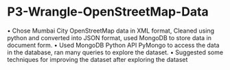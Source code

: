 # P3-Wrangle-OpenStreetMap-Data

•	Chose Mumbai City OpenStreetMap data in XML format, Cleaned using python and converted into JSON format, used MongoDB to store data in document form.
•	Used MongoDB Python API PyMongo to access the data in the database, ran many queries to explore the dataset.
•	Suggested some techniques for improving the dataset after exploring the dataset
